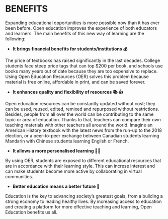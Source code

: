 # BENEFITS 

Expanding educational opportunities is more possible now than it has ever been before. Open education improves the experience of both educators and learners. The main benefits of this new way of learning are the following: 

 - **It brings financial benefits for students/institutions :moneybag:**
 
The price of textbooks has raised significantly in the last decades. College students face steep price tags that can top $200 per book, and schools use books many years out of date because they are too expensive to replace. Using Open Education Resources (OER) solves this problem because material is free online, affordable in print, and can be saved forever. 

- **It enhances quality and flexibility of resources :books: :+1:**

Open education resources can be constantly updated without cost; they can be used, reused, edited, remixed and repurposed
without restrictions. Besides, people from all over the world can be contributing to the same topic or area of education. Thanks to that, teachers can compare their own teaching materials with other teachers all around the world. Imagine an American History textbook with the latest news from the run-up to the 2018 election, or a peer-to-peer exchange between Canadian students learning Mandarin with Chinese students learning English or French. 

- **It allows a more personalised learning :ok_woman:**

By using OER, students are exposed to different educational resources that are in accordance with their learning style. This can increse interest and can make students become more active by collaborating in virtual communities. 

- **Better education means a better future :rainbow:**

Education is the key to advancing society’s greatest goals, from a building a strong economy to leading healthy lives. By increasing access to education and creating a platform for more effective teaching and learning, Open Education benefits us all.

